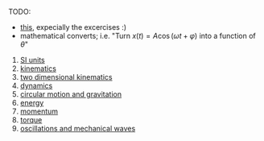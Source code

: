 TODO: 
* [this](https://phys.libretexts.org/Bookshelves/College_Physics/College_Physics_1e_(OpenStax)), expecially the excercises :)
* mathematical converts; i.e. "Turn $x(t) = A \cos(\omega t + \varphi)$ into a function of $\theta$"

1. [SI units](./units)
2. [kinematics](./1d_motion)
3. [two dimensional kinematics](./2d_motion)
4. [dynamics](./dynamics)
5. [circular motion and gravitation](./circular_motion)
6. [energy](./energy)
7. [momentum](./momentum)
8. [torque](./torque)
9. [oscillations and mechanical waves](./oscillations)
